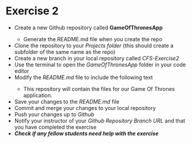# Exercise 2
<ul>
    <li>Create a new Github repository called <strong>GameOfThronesApp</strong></li>
    <ul>
        <li>Generate the README.md file when you create the repo</li>
    </ul>
    <li>Clone the repository to your <em>Projects folder</em> (this should create a subfolder of the same name as the repo)</li>
    <li>Create a new branch in your local repository called <em>CFS-Exercise2</em></li>
    <li>Use the terminal to open the <em>GameOfThronesApp</em> folder in your code editor</li>
    <li>Modify the <em>README.md</em> file to include the following text</li>
    <ul>
        <li>This repository will contain the files for our Game Of Thrones application.</li>
    </ul>
    <li>Save your changes to the <em>README.md</em> file</li>
    <li>Commit and merge your changes to your local repository</li>
    <li>Push your changes up to <em>Github</em></li>
    <li>Notify your instructor of your <em>Github Repository Branch URL</em> and that you have completed the exercise</li>
    <li><em><strong>Check if any fellow students need help with the exercise</strong></em></li>
</ul>